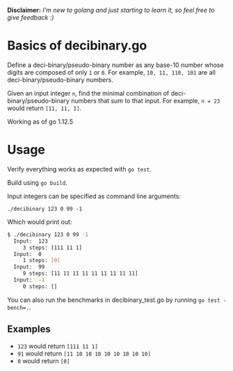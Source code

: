 **Disclaimer:** *I'm new to golang and just starting to learn it, so feel free to give feedback :)*

# Basics of decibinary.go
Define a deci-binary/pseudo-binary number as any base-10 number whose digits are composed of only `1` or `0`. For example, `10, 11, 110, 101` are all deci-binary/pseudo-binary numbers. 

Given an input integer `n`, find the minimal combination of deci-binary/pseudo-binary numbers that sum to that input. For example, `n = 23` would return `[11, 11, 1]`. 

Working as of go 1.12.5

# Usage
Verify everything works as expected with `go test`.

Build using `go build`.

Input integers can be specified as command line arguments:

`./decibinary 123 0 99 -1`

Which would print out:
```sh
$ ./decibinary 123 0 99 -1
  Input:  123
  	 3 steps: [111 11 1]
  Input:  0
  	 1 steps: [0]
  Input:  99
  	 9 steps: [11 11 11 11 11 11 11 11 11]
  Input:  -1
  	 0 steps: []
```

You can also run the benchmarks in decibinary_test.go by running `go test -bench=.`.

## Examples
* `123` would return `[111 11 1]`
* `91` would return `[11 10 10 10 10 10 10 10 10]`
* `0` would return `[0]`